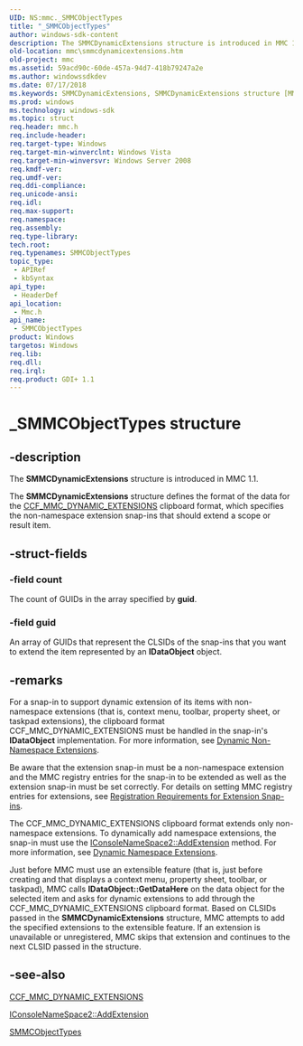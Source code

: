 ```yaml
---
UID: NS:mmc._SMMCObjectTypes
title: "_SMMCObjectTypes"
author: windows-sdk-content
description: The SMMCDynamicExtensions structure is introduced in MMC 1.1.
old-location: mmc\smmcdynamicextensions.htm
old-project: mmc
ms.assetid: 59acd90c-60de-457a-94d7-418b79247a2e
ms.author: windowssdkdev
ms.date: 07/17/2018
ms.keywords: SMMCDynamicExtensions, SMMCDynamicExtensions structure [MMC], SMMCObjectTypes, SMMCObjectTypes structure [MMC], _SMMCObjectTypes, _slate_smmcdynamicextensions, mmc.smmcdynamicextensions, mmc/SMMCDynamicExtensions
ms.prod: windows
ms.technology: windows-sdk
ms.topic: struct
req.header: mmc.h
req.include-header: 
req.target-type: Windows
req.target-min-winverclnt: Windows Vista
req.target-min-winversvr: Windows Server 2008
req.kmdf-ver: 
req.umdf-ver: 
req.ddi-compliance: 
req.unicode-ansi: 
req.idl: 
req.max-support: 
req.namespace: 
req.assembly: 
req.type-library: 
tech.root: 
req.typenames: SMMCObjectTypes
topic_type:
 - APIRef
 - kbSyntax
api_type:
 - HeaderDef
api_location:
 - Mmc.h
api_name:
 - SMMCObjectTypes
product: Windows
targetos: Windows
req.lib: 
req.dll: 
req.irql: 
req.product: GDI+ 1.1
---
```


# _SMMCObjectTypes structure


## -description


The 
<b>SMMCDynamicExtensions</b> structure is introduced in MMC 1.1.

The 
<b>SMMCDynamicExtensions</b> structure defines the format of the data for the 
<a href="https://msdn.microsoft.com/48d55143-7873-4c66-a4c9-bde5663cb7f1">CCF_MMC_DYNAMIC_EXTENSIONS</a> clipboard format, which specifies the non-namespace extension snap-ins that should extend a scope or result item.


## -struct-fields




### -field count

The count of GUIDs in the array specified by <b>guid</b>.


### -field guid

An array of GUIDs that represent the CLSIDs of the snap-ins that you want to extend the item represented by an <b>IDataObject</b> object.


## -remarks



For a snap-in to support dynamic extension of its items with non-namespace extensions (that is, context menu, toolbar, property sheet, or taskpad extensions), the clipboard format CCF_MMC_DYNAMIC_EXTENSIONS must be handled in the snap-in's <b>IDataObject</b> implementation. For more information, see 
<a href="https://msdn.microsoft.com/6087bd8a-08bf-4430-be9e-258262c60900">Dynamic Non-Namespace Extensions</a>.

Be aware that the extension snap-in must be a non-namespace extension and the MMC registry entries for the snap-in to be extended as well as the extension snap-in must be set correctly. For details on setting MMC registry entries for extensions, see 
<a href="https://msdn.microsoft.com/6edbd21d-2ec8-4142-97ec-be089d810b7e">Registration Requirements for Extension Snap-ins</a>.

The CCF_MMC_DYNAMIC_EXTENSIONS clipboard format extends only non-namespace extensions. To dynamically add namespace extensions, the snap-in must use the 
<a href="https://msdn.microsoft.com/6057b8dd-d794-43a3-998b-689aafa28b9d">IConsoleNameSpace2::AddExtension</a> method. For more information, see 
<a href="https://msdn.microsoft.com/3dc9b2db-1fc0-495b-9acc-3366a24a18a7">Dynamic Namespace Extensions</a>.

Just before MMC must use an extensible feature (that is, just before creating and that displays a context menu, property sheet, toolbar, or taskpad), MMC calls <b>IDataObject::GetDataHere</b> on the data object for the selected item and asks for dynamic extensions to add through the CCF_MMC_DYNAMIC_EXTENSIONS clipboard format. Based on CLSIDs passed in the 
<b>SMMCDynamicExtensions</b> structure, MMC attempts to add the specified extensions to the extensible feature. If an extension is unavailable or unregistered, MMC skips that extension and continues to the next CLSID passed in the structure.




## -see-also




<a href="https://msdn.microsoft.com/48d55143-7873-4c66-a4c9-bde5663cb7f1">CCF_MMC_DYNAMIC_EXTENSIONS</a>



<a href="https://msdn.microsoft.com/6057b8dd-d794-43a3-998b-689aafa28b9d">IConsoleNameSpace2::AddExtension</a>



<a href="https://msdn.microsoft.com/e17574ea-a6a9-440e-97cf-7b87f13bf21e">SMMCObjectTypes</a>
 

 

